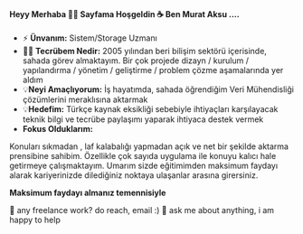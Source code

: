 #### Heyy Merhaba 👋👋 Sayfama Hoşgeldin ☕ Ben Murat Aksu ....

- ⚡ **Ünvanım:** Sistem/Storage Uzmanı
- 👨‍💻 **Tecrübem Nedir:**  2005 yılından beri bilişim sektörü içerisinde, sahada görev almaktayım. Bir çok projede dizayn / kurulum / yapılandırma / yönetim / geliştirme / problem çözme aşamalarında yer aldım
- 💡**Neyi Amaçlıyorum:** İş hayatımda, sahada öğrendiğim Veri Mühendisliği çözümlerini meraklısına aktarmak
- 💡**Hedefim:** Türkçe kaynak eksikliği sebebiyle ihtiyaçları karşılayacak teknik bilgi ve tecrübe paylaşımı yaparak ihtiyaca destek vermek
- **Fokus Olduklarım:** 




Konuları sıkmadan , laf kalabalığı yapmadan açık ve net bir şekilde aktarma prensibine sahibim.  Özellikle çok sayıda uygulama ile konuyu kalıcı hale getirmeye çalışmaktayım. Umarım sizde eğitimimden  maksimum faydayı alarak kariyerinizde dilediğiniz noktaya ulaşanlar arasına girersiniz.

**Maksimum faydayı almanız temennisiyle**

💼 any freelance work? do reach, email :)
💬 ask me about anything, i am happy to help


<!--
**murataksunet/murataksunet** is a ✨ _special_ ✨ repository because its `README.md` (this file) appears on your GitHub profile.
murataksunet/README.md
 🔭 I’m currently working on ...
- 🌱 I’m currently learning ...
- 👯 I’m looking to collaborate on ...
- 🤔 I’m looking for help with ...
- 💬 Ask me about ...
- 📫 How to reach me: ...
- 😄 Pronouns: ...
- ⚡ Fun fact: ...
-->
